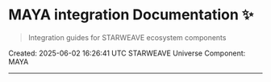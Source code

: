 # MAYA integration Documentation ✨

> Integration guides for STARWEAVE ecosystem components

Created: 2025-06-02 16:26:41 UTC
STARWEAVE Universe Component: MAYA

---

